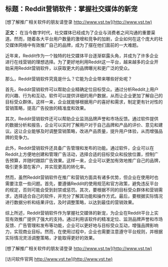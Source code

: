 ## **标题：Reddit营销软件：掌握社交媒体的新宠**

[想了解推广相关软件的朋友请登录 http://www.vst.tw](http://www.vst.tw)

**正文：**
在当今数字时代，社交媒体已经成为了企业与消费者之间沟通的重要渠道。然而，随着各大平台用户数量的激增和竞争的加剧，企业如何在这个庞大的社交媒体网络中有效推广自己的品牌，成为了摆在他们面前的一大难题。

近年来，Reddit作为一个独特的社交媒体平台逐渐崭露头角，并成为了许多企业进行在线营销的理想选择。为了更好地利用Reddit这一平台，越来越多的企业开始采用Reddit营销软件，以获取更大的品牌曝光和更广泛的受众。

那么，Reddit营销软件究竟是什么？它能为企业带来哪些好处呢？

首先，Reddit营销软件可以帮助企业精确定位目标受众。通过分析Reddit上用户的兴趣、行为和互动，软件可以提供详细的用户数据，从而让企业更加了解自己的目标受众群体。这样一来，企业就能够根据用户的喜好和需求，制定更有针对性的营销策略，提高广告投放的精准度和效果。

其次，Reddit营销软件还可以帮助企业监测品牌声誉和市场反馈。通过软件提供的数据分析和报告，企业可以实时了解用户对于自己品牌和产品的评价、意见和建议。这让企业能够及时调整营销策略，改进产品质量，提升用户体验，从而增强品牌的竞争力。

此外，Reddit营销软件还具备广告管理和发布的功能。通过软件，企业可以在Reddit上方便地创建和管理广告活动，选择合适的目标受众和投放位置，控制广告预算，并随时跟踪广告效果。这样一来，企业可以更加有效地推广自己的品牌，吸引更多潜在客户，并实现更高的转化率。

然而，虽然Reddit营销软件在推广和营销方面具有诸多优势，但企业在使用时也需要注意一些问题。首先，要遵循Reddit的使用规范和官方政策，避免违反平台的规定，否则可能会受到封禁或惩罚。其次，要根据不同的目标受众群体和营销需求，选择适合自己的软件，并充分了解其功能和操作方式。最后，要根据实际情况进行数据分析和结果评估，及时调整策略，以达到最佳的营销效果。

综上所述，Reddit营销软件作为掌握社交媒体的新宠，为企业在Reddit平台上实现有效推广提供了强大的支持。通过利用该软件的精准定位、监测品牌声誉和市场反馈、广告管理和发布等功能，企业可以更好地与目标受众互动，增强品牌影响力，实现商业目标。然而，在使用过程中，企业也需要注意遵守平台规则，并根据实际情况灵活调整策略，才能取得更好的效果。

[想了解推广相关软件的朋友请登录 http://www.vst.tw](http://www.vst.tw)


[访问软件官网 http://www.vst.tw](http://www.vst.tw)

